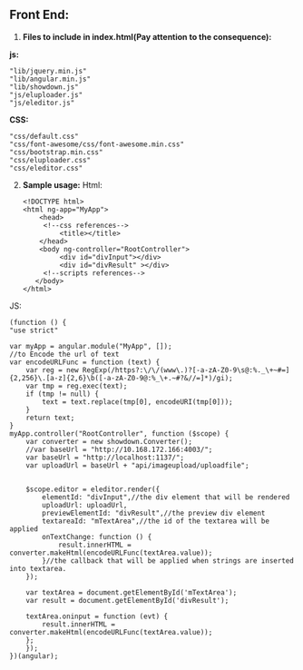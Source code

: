 Front End:
--

1. **Files to include in index.html(Pay attention to the consequence):**

**js:**

    "lib/jquery.min.js"
    "lib/angular.min.js"
    "lib/showdown.js"
    "js/eluploader.js"
    "js/eleditor.js"
     
   **CSS:**
   
    "css/default.css"
    "css/font-awesome/css/font-awesome.min.css"
    "css/bootstrap.min.css"
    "css/eluploader.css"
    "css/eleditor.css"
2. **Sample usage:**
Html:

       <!DOCTYPE html>
       <html ng-app="MyApp">
           <head>
            <!--css references-->
                <title></title>
           </head>
           <body ng-controller="RootController">
                <div id="divInput"></div>
                <div id="divResult" ></div>
            <!--scripts references-->
          </body>
       </html>

JS:

    (function () {
    "use strict"

    var myApp = angular.module("MyApp", []);
    //to Encode the url of text
    var encodeURLFunc = function (text) {
        var reg = new RegExp(/https?:\/\/(www\.)?[-a-zA-Z0-9\s@:%._\+~#=]{2,256}\.[a-z]{2,6}\b([-a-zA-Z0-9@:%_\+.~#?&//=]*)/gi);
        var tmp = reg.exec(text);
        if (tmp != null) {
            text = text.replace(tmp[0], encodeURI(tmp[0]));
        }
        return text;
    }
    myApp.controller("RootController", function ($scope) {
        var converter = new showdown.Converter();
        //var baseUrl = "http://10.168.172.166:4003/";
        var baseUrl = "http://localhost:1137/";
        var uploadUrl = baseUrl + "api/imageupload/uploadfile";
        

        $scope.editor = eleditor.render({
            elementId: "divInput",//the div element that will be rendered
            uploadUrl: uploadUrl,
            previewElementId: "divResult",//the preview div element
            textareaId: "mTextArea",//the id of the textarea will be applied
            onTextChange: function () {
                result.innerHTML = converter.makeHtml(encodeURLFunc(textArea.value));
            }//the callback that will be applied when strings are inserted into textarea.
        });

        var textArea = document.getElementById('mTextArea');
        var result = document.getElementById('divResult');
        
        textArea.oninput = function (evt) {
            result.innerHTML = converter.makeHtml(encodeURLFunc(textArea.value));
        };
        });
    })(angular);
